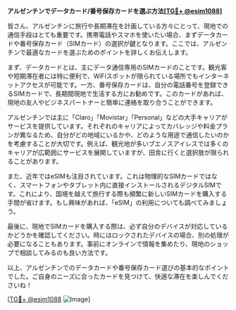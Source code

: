 **アルゼンチンでデータカード/番号保存カードを選ぶ方法[[TG💪+ @esim1088](https://t.me/s/esim1088)]**

皆さん、アルゼンチンに旅行や長期滞在を計画している方々にとって、現地での通信手段はとても重要です。携帯電話やスマホを使いたい場合、まずデータカードや番号保存カード（SIMカード）の選択が鍵となります。ここでは、アルゼンチンで最適なカードを選ぶためのポイントを詳しくお伝えします。

まず、データカードとは、主にデータ通信専用のSIMカードのことです。観光客や短期滞在者には特に便利で、WiFiスポットが限られている場所でもインターネットアクセスが可能です。一方、番号保存カードは、自分の電話番号を登録できるSIMカードで、長期間現地で生活する方にお勧めです。このカードがあれば、現地の友人やビジネスパートナーと簡単に連絡を取り合うことができます。

アルゼンチンでは主に「Claro」「Movistar」「Personal」などの大手キャリアがサービスを提供しています。それぞれのキャリアによってカバレッジや料金プランが異なるため、自分がどの地域にいるかや、どのような用途で通信したいのかを考慮することが大切です。例えば、観光地が多いブエノスアイレスでは多くのキャリアが広範囲にサービスを展開していますが、田舎に行くと選択肢が限られることがあります。

また、近年ではeSIMも注目されています。これは物理的なSIMカードではなく、スマートフォンやタブレット内に直接インストールされるデジタルSIMです。これにより、国境を越えて旅行する際も頻繁に新しいSIMカードを購入する手間が省けます。もし興味があれば、「eSIM」の利用についても調べてみましょう。

最後に、現地でSIMカードを購入する際は、必ず自分のデバイスが対応しているかどうかを確認してください。時にはロックされたデバイスの場合、別の処理が必要になることもあります。事前にオンラインで情報を集めたり、現地のショップで相談してみるのも良い方法です。

以上、アルゼンチンでのデータカードや番号保存カード選びの基本的なポイントでした。ご自身のニーズに合ったカードを見つけて、快適な滞在を楽しんでくださいね！

[[TG💪+ @esim1088](https://t.me/s/esim1088) ![Image](https://i.postimg.cc/Y0z9fWf4/image.png)]